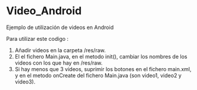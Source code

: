 Video_Android
=============

Ejemplo de utilización de videos en Android

Para utilizar este codigo :

1. Añadir videos en la carpeta /res/raw.
2. El el fichero Main.java, en el metodo init(), cambiar los nombres de los videos con los que hay en /res/raw.
3. Si hay menos que 3 videos, suprimir los botones en el fichero main.xml, y en el metodo onCreate del fichero Main.java
   (son video1, video2 y video3).

